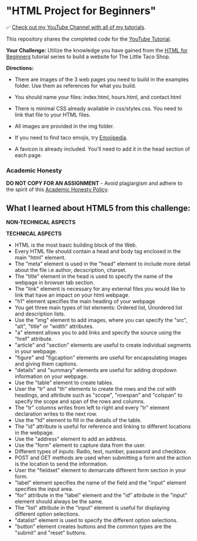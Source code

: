 # "HTML Project for Beginners"

✅ [Check out my YouTube Channel with all of my tutorials](https://www.youtube.com/DaveGrayTeachesCode).

This repository shares the completed code for the [YouTube Tutorial](https://youtu.be/T5PD8ofhiug). 

**Your Challenge:** Utilize the knowledge you have gained from the [HTML for Beginners](https://www.youtube.com/playlist?list=PL0Zuz27SZ-6OlAwitnFUubtE93DO-l0vu) tutorial series to build a website for The Little Taco Shop. 

**Directions:**

- There are images of the 3 web pages you need to build in the examples folder. Use them as references for what you build.

- You should name your files: index.html, hours.html, and contact.html

- There is minimal CSS already available in css/styles.css. You need to link that file to your HTML files. 

- All images are provided in the img folder.

- If you need to find taco emojis, try [Emojipedia](https://emojipedia.org/taco/). 

- A favicon is already included. You'll need to add it in the head section of each page.

### Academic Honesty

**DO NOT COPY FOR AN ASSIGNMENT** - Avoid plagiargism and adhere to the spirit of this [Academic Honesty Policy](https://www.freecodecamp.org/news/academic-honesty-policy/).

## What I learned about HTML5 from this challenge:

**NON-TECHNICAL ASPECTS**

**TECHNICAL ASPECTS**
- HTML is the most basic building block of the Web.
- Every HTML file should contain a head and body tag enclosed in the main "html" element.
- The "meta" element is used in the "head" element to include more detail about the file i.e author, decscription, charset.
- The "title" element in the head is used to specify the name of the webpage in browser tab section.
- The "link" element is necessary for any external files you would like to link that have an impact on your html webpage.
- "h1" element specifies the main heading of your webpage
- You get three main types of list elements: Ordered list, Unordered list and description lists.
- Use the "img" element to add images, where you can specify the "src", "alt", "title" or "width" attributes.
- "a" element allows you to add links and specify the source using the "href" attribute.
- "article" and "section" elements are useful to create individual segments in your webpage.
- "figure" and "figcaption" elements are useful for encapsulating images and giving them captions.
- "details" and "summary" elements are useful for adding dropdown information on your webpage.
- Use the "table" element to create tables.
- User the "tr" and "th" elements to create the rows and the col with headings, and attribute such as "scope", "rowspan" and "colspan" to specify the scope and span of the rows and columns.
- The "tr" columns writes from left to right and every "tr" element declaration writes to the next row.
- Use the "td" element to fill in the details of the table.
- The "id" attribute is useful for reference and linking to different locations in the webpage.
- Use the "address" element to add an address.
- Use the "form" element to capture data from the user.
- Different types of inputs: Radio, text, number, password and checkbox.
- POST and GET methods are used when submitting a form and the action is the location to send the information.
- User the "fieldset" element to demarcate different form section in your form.
- "label" element specifies the name of the field and the "input" element specifies the input area.
- "for" attribute in the "label" element and the "id" attribute in the "input" element should always be the same.
- The "list" attribute in the "input" element is useful for displaying different option selections.
- "datalist" element is used to specify the different option selections.
- "button" element creates buttons and the common types are the "submit" and "reset" buttons.

